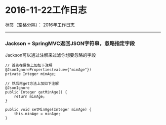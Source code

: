 # 2016-11-22工作日志

标签（空格分隔）： 2016年工作日志

---

### Jackson + SpringMVC返回JSON字符串，忽略指定字段

Jackson可以通过注解来过滤你想要忽略的字段

```
// 首先在属性上加如下注解
@JsonIgnoreProperties(value={"minAge"})   
private Integer minAge;

// 然后再get方法上加如下注解
@JsonIgnore
public Integer getMinAge() {
    return minAge;
}

public void setMinAge(Integer minAge) {
    this.minAge = minAge;
}
```